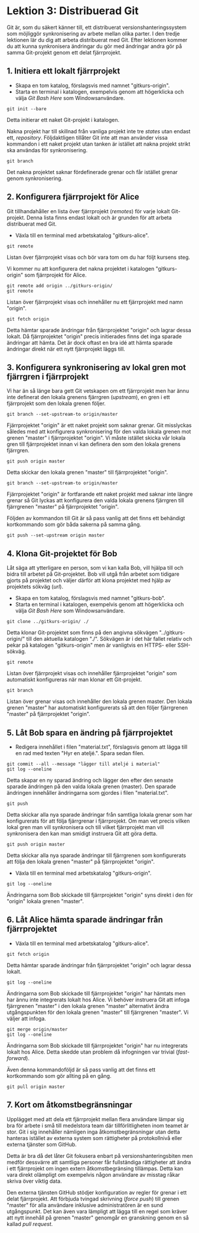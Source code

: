 # Lektion 3: Distribuerad Git

Git är, som du säkert känner till, ett distribuerat versionshanteringssystem som möjliggör synkronisering av arbete mellan olika parter. I den tredje lektionen lär du dig att arbeta distribuerat med Git. Efter lektionen kommer du att kunna synkronisera ändringar du gör med ändringar andra gör på samma Git-projekt genom ett delat fjärrprojekt.

## 1. Initiera ett lokalt fjärrprojekt

* Skapa en tom katalog, förslagsvis med namnet "gitkurs-origin".
* Starta en terminal i katalogen, exempelvis genom att högerklicka och välja *Git Bash Here* som Windowsanvändare.

```
git init --bare
```

Detta initierar ett naket Git-projekt i katalogen.

Nakna projekt har till skillnad från vanliga projekt inte tre *states* utan endast ett, *repository*. Följdaktligen tillåter Git inte att man använder vissa kommandon i ett naket projekt utan tanken är istället att nakna projekt strikt ska användas för synkronisering.

```
git branch
```

Det nakna projektet saknar fördefinerade grenar och får istället grenar genom synkronisering.

## 2. Konfigurera fjärrprojekt för Alice

Git tillhandahåller en lista över fjärrprojekt (*remotes*) för varje lokalt Git-projekt. Denna lista finns endast lokalt och är grunden för att arbeta distribuerat med Git.

* Växla till en terminal med arbetskatalog "gitkurs-alice".

```
git remote
```

Listan över fjärrprojekt visas och bör vara tom om du har följt kursens steg.

Vi kommer nu att konfigurera det nakna projektet i katalogen "gitkurs-origin" som fjärrprojekt för Alice.

```
git remote add origin ../gitkurs-origin/
git remote
```

Listan över fjärrprojekt visas och innehåller nu ett fjärrprojekt med namn "origin".

```
git fetch origin
```

Detta hämtar sparade ändringar från fjärrprojektet "origin" och lagrar dessa lokalt. Då fjärrprojektet "origin" precis initierades finns det inga sparade ändringar att hämta. Det är dock oftast en bra idé att hämta sparade ändringar direkt när ett nytt fjärrprojekt läggs till.

## 3. Konfigurera synkronisering av lokal gren mot fjärrgren i fjärrprojekt

Vi har än så länge bara gett Git vetskapen om ett fjärrprojekt men har ännu inte definerat den lokala grenens fjärrgren (*upstream*), en gren i ett fjärrprojekt som den lokala grenen följer.

```
git branch --set-upstream-to origin/master
```

Fjärrprojektet "origin" är ett naket projekt som saknar grenar. Git misslyckas således med att konfigurera synkronisering för den valda lokala grenen mot grenen "master" i fjärrprojektet "origin". Vi måste istället skicka vår lokala gren till fjärrprojektet innan vi kan definera den som den lokala grenens fjärrgren.

```
git push origin master
```

Detta skickar den lokala grenen "master" till fjärrprojektet "origin".

```
git branch --set-upstream-to origin/master
```

Fjärrprojektet "origin" är fortfarande ett naket projekt med saknar inte längre grenar så Git lyckas att konfigurera den valda lokala grenens fjärrgren till fjärrgrenen "master" på fjärrprojektet "origin".

Följden av kommandon till Git är så pass vanlig att det finns ett behändigt kortkommando som gör båda sakerna på samma gång.

```
git push --set-upstream origin master
```

## 4. Klona Git-projektet för Bob

Låt säga att ytterligare en person, som vi kan kalla Bob, vill hjälpa till och bidra till arbetet på Git-projektet. Bob vill utgå från arbetet som tidigare gjorts på projektet och väljer därför att klona projektet med hjälp av projektets sökväg (*url*).

* Skapa en tom katalog, förslagsvis med namnet "gitkurs-bob".
* Starta en terminal i katalogen, exempelvis genom att högerklicka och välja *Git Bash Here* som Windowsanvändare.

```
git clone ../gitkurs-origin/ ./
```

Detta klonar Git-projektet som finns på den angivna sökvägen "../gitkurs-origin/" till den aktuella katalogen "./". Sökvägen är i det här fallet relativ och pekar på katalogen "gitkurs-origin" men är vanligtvis en HTTPS- eller SSH-sökväg.

```
git remote
```

Listan över fjärrprojekt visas och innehåller fjärrprojektet "origin" som automatiskt konfigureras när man klonar ett Git-projekt.

```
git branch
```

Listan över grenar visas och innehåller den lokala grenen master. Den lokala grenen "master" har automatiskt konfigurerats så att den följer fjärrgrenen "master" på fjärrprojektet "origin".

## 5. Låt Bob spara en ändring på fjärrprojektet

* Redigera innehållet i filen "material.txt", förslagsvis genom att lägga till en rad med texten "Hyr en ateljé.". Spara sedan filen.

```
git commit --all --message "lägger till ateljé i material"
git log --oneline
```

Detta skapar en ny sparad ändring och lägger den efter den senaste sparade ändringen på den valda lokala grenen (master). Den sparade ändringen innehåller ändringarna som gjordes i filen "material.txt".

```
git push
```

Detta skickar alla nya sparade ändringar från samtliga lokala grenar som har konfigurerats för att följa fjärrgrenar i fjärrprojekt. Om man vet precis vilken lokal gren man vill synkronisera och till vilket fjärrprojekt man vill synkronisera den kan man smidigt instruera Git att göra detta.

```
git push origin master
```

Detta skickar alla nya sparade ändringar till fjärrgrenen som konfigurerats att följa den lokala grenen "master" på fjärrprojektet "origin".

* Växla till en terminal med arbetskatalog "gitkurs-origin".

```
git log --oneline
```

Ändringarna som Bob skickade till fjärrprojektet "origin" syns direkt i den för "origin" lokala grenen "master".

## 6. Låt Alice hämta sparade ändringar från fjärrprojektet

* Växla till en terminal med arbetskatalog "gitkurs-alice".

```
git fetch origin
```

Detta hämtar sparade ändringar från fjärrprojektet "origin" och lagrar dessa lokalt.

```
git log --oneline
```

Ändringarna som Bob skickade till fjärrprojektet "origin" har hämtats men har ännu inte integrerats lokalt hos Alice. Vi behöver instruera Git att infoga fjärrgrenen "master" i den lokala grenen "master" alternativt ändra utgångspunkten för den lokala grenen "master" till fjärrgrenen "master". Vi väljer att infoga.

```
git merge origin/master
git log --oneline
```

Ändringarna som Bob skickade till fjärrprojektet "origin" har nu integrerats lokalt hos Alice. Detta skedde utan problem då infogningen var trivial (*fast-forward*).

Även denna kommandoföljd är så pass vanlig att det finns ett kortkommando som gör allting på en gång.

```
git pull origin master
```

## 7. Kort om åtkomstbegränsningar

Upplägget med att dela ett fjärrprojekt mellan flera användare lämpar sig bra för arbete i små till medelstora team där tillförlitligheten inom teamet är stor. Git i sig innehåller nämligen inga åtkomstbegränsningar utan detta hanteras istället av externa system som rättigheter på protokollnivå eller externa tjänster som GitHub.

Detta är bra då det låter Git fokusera enbart på versionshanteringsbiten men medför dessvärre att samtliga personer får fullständiga rättigheter att ändra i ett fjärrprojekt om ingen extern åtkomstbegränsing tillämpas. Detta kan vara direkt olämpligt om exempelvis någon användare av misstag råkar skriva över viktig data.

Den externa tjänsten GitHub stödjer konfiguration av regler för grenar i ett delat fjärrprojekt. Att förbjuda tvingad skrivning (*force push*) till grenen "master" för alla användare inklusive administratören är en sund utgångspunkt. Det kan även vara lämpligt att lägga till en regel som kräver att nytt innehåll på grenen "master" genomgår en granskning genom en så kallad *pull request*.
